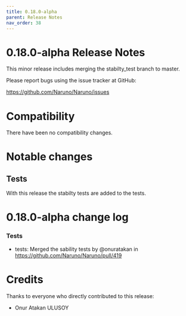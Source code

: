 ```yaml
---
title: 0.18.0-alpha
parent: Release Notes
nav_order: 38
---
```


# 0.18.0-alpha Release Notes

This minor release includes merging the stabilty_test branch to master.

Please report bugs using the issue tracker at GitHub:

<https://github.com/Naruno/Naruno/issues>

# Compatibility

There have been no compatibility changes.

# Notable changes

## Tests

With this release the stabilty tests are added to the tests.

# 0.18.0-alpha change log

### Tests

- tests: Merged the sability tests by @onuratakan in https://github.com/Naruno/Naruno/pull/419

# Credits

Thanks to everyone who directly contributed to this release:

- Onur Atakan ULUSOY
